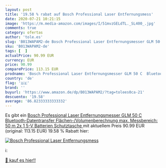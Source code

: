 ```yaml
---
layout: post
title: '19.58 % rabat auf Bosch Professional Laser Entfernungsmess'
date: 2020-07-21 10:21:15
image: 'https://m.media-amazon.com/images/I/51mvzGELdTL._SL400_.jpg'
comments: true
category: ofertas
author: 'tole.es'
slug: 'B013WAPAM2-de Bosch Professional Laser Entfernungsmesser GLM 50 C...'
sku: 'B013WAPAM2-de'
tags: [  ]
actualPrice: 90.99 EUR
currency: EUR
price: 90.99
comparePrice: 113.15 EUR
prodname: 'Bosch Professional Laser Entfernungsmesser GLM 50 C  Bluetooth-Datentransfer  Flächen-/Volumenberechnung  max. Messbereich: 50 m  2x 1 5-V Batterien  Schutztasche '
country: 'de'
flag: '🇩🇪'
brand: ''
buyurl: 'https://www.amazon.de/dp/B013WAPAM2/?tag=tolees0ca-21'
descuento: '19.58'
average: '86.82333333333332'
---
```


Es gibt ein [Bosch Professional Laser Entfernungsmesser GLM 50 C  Bluetooth-Datentransfer  Flächen-/Volumenberechnung  max. Messbereich: 50 m  2x 1 5-V Batterien  Schutztasche ](https://www.amazon.de/dp/B013WAPAM2/?tag=tolees0ca-21) mit aktuellem Preis 90.99 EUR (original: 113.15 EUR) 19.58 % Rabatt hier:

[![Bosch Professional Laser Entfernungsmess](https://m.media-amazon.com/images/I/51mvzGELdTL._SL400_.jpg)](https://www.amazon.de/dp/B013WAPAM2/?tag=tolees0ca-21)

ℹ️:


[🛒 kauf es hier!!](https://www.amazon.de/dp/B013WAPAM2/?tag=tolees0ca-21)
